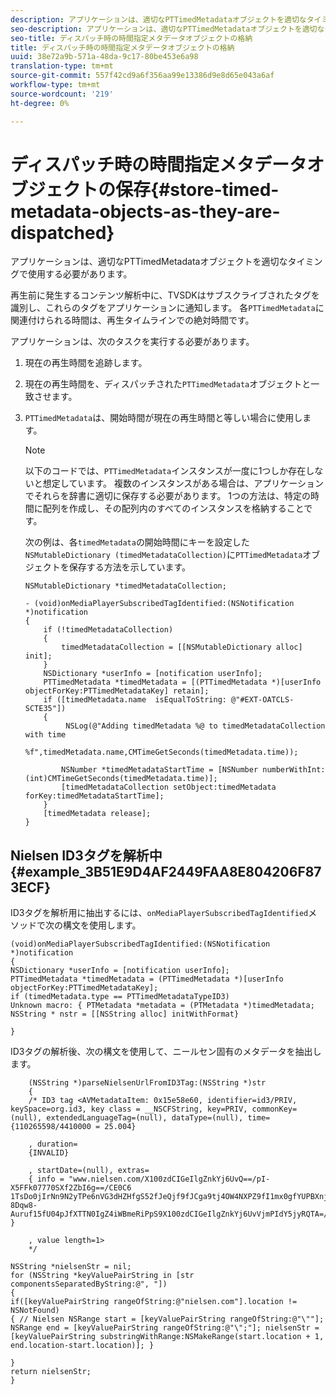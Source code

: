 ```yaml
---
description: アプリケーションは、適切なPTTimedMetadataオブジェクトを適切なタイミングで使用する必要があります。
seo-description: アプリケーションは、適切なPTTimedMetadataオブジェクトを適切なタイミングで使用する必要があります。
seo-title: ディスパッチ時の時間指定メタデータオブジェクトの格納
title: ディスパッチ時の時間指定メタデータオブジェクトの格納
uuid: 38e72a9b-571a-48da-9c17-80be453e6a98
translation-type: tm+mt
source-git-commit: 557f42cd9a6f356aa99e13386d9e8d65e043a6af
workflow-type: tm+mt
source-wordcount: '219'
ht-degree: 0%

---
```



# ディスパッチ時の時間指定メタデータオブジェクトの保存{#store-timed-metadata-objects-as-they-are-dispatched}

アプリケーションは、適切なPTTimedMetadataオブジェクトを適切なタイミングで使用する必要があります。

再生前に発生するコンテンツ解析中に、TVSDKはサブスクライブされたタグを識別し、これらのタグをアプリケーションに通知します。 各`PTTimedMetadata`に関連付けられる時間は、再生タイムラインでの絶対時間です。

アプリケーションは、次のタスクを実行する必要があります。

1. 現在の再生時間を追跡します。
1. 現在の再生時間を、ディスパッチされた`PTTimedMetadata`オブジェクトと一致させます。

1. `PTTimedMetadata`は、開始時間が現在の再生時間と等しい場合に使用します。

   >[!NOTE]
   >
   >以下のコードでは、`PTTimedMetadata`インスタンスが一度に1つしか存在しないと想定しています。 複数のインスタンスがある場合は、アプリケーションでそれらを辞書に適切に保存する必要があります。 1つの方法は、特定の時間に配列を作成し、その配列内のすべてのインスタンスを格納することです。

   次の例は、各`timedMetadata`の開始時間にキーを設定した`NSMutableDictionary (timedMetadataCollection)`に`PTTimedMetadata`オブジェクトを保存する方法を示しています。

   ```
   NSMutableDictionary *timedMetadataCollection; 
   
   - (void)onMediaPlayerSubscribedTagIdentified:(NSNotification *)notification 
   { 
       if (!timedMetadataCollection) 
       { 
           timedMetadataCollection = [[NSMutableDictionary alloc] init]; 
       } 
       NSDictionary *userInfo = [notification userInfo]; 
       PTTimedMetadata *timedMetadata = [(PTTimedMetadata *)[userInfo objectForKey:PTTimedMetadataKey] retain]; 
       if ([timedMetadata.name  isEqualToString: @"#EXT-OATCLS-SCTE35"]) 
       { 
            NSLog(@"Adding timedMetadata %@ to timedMetadataCollection with time                      
                    %f",timedMetadata.name,CMTimeGetSeconds(timedMetadata.time)); 
   
           NSNumber *timedMetadataStartTime = [NSNumber numberWithInt:(int)CMTimeGetSeconds(timedMetadata.time)]; 
           [timedMetadataCollection setObject:timedMetadata forKey:timedMetadataStartTime]; 
       } 
       [timedMetadata release]; 
   }
   ```

## Nielsen ID3タグを解析中{#example_3B51E9D4AF2449FAA8E804206F873ECF}

ID3タグを解析用に抽出するには、`onMediaPlayerSubscribedTagIdentified`メソッドで次の構文を使用します。

```
(void)onMediaPlayerSubscribedTagIdentified:(NSNotification *)notification 
{ 
NSDictionary *userInfo = [notification userInfo]; 
PTTimedMetadata *timedMetadata = (PTTimedMetadata *)[userInfo objectForKey:PTTimedMetadataKey]; 
if (timedMetadata.type == PTTimedMetadataTypeID3) 
Unknown macro: { PTMetadata *metadata = (PTMetadata *)timedMetadata; NSString * nstr = [[NSString alloc] initWithFormat} 
 
}
```

ID3タグの解析後、次の構文を使用して、ニールセン固有のメタデータを抽出します。

```
    (NSString *)parseNielsenUrlFromID3Tag:(NSString *)str 
    { 
    /* ID3 tag <AVMetadataItem: 0x15e58e60, identifier=id3/PRIV, keySpace=org.id3, key class = __NSCFString, key=PRIV, commonKey=(null), extendedLanguageTag=(null), dataType=(null), time= {110265598/4410000 = 25.004} 
 
    , duration= 
    {INVALID} 
 
    , startDate=(null), extras= 
    { info = "www.nielsen.com/X100zdCIGeIlgZnkYj6UvQ==/pI-X5FFk07770SXf2ZbI6g==/CE0C6​1TsDo0jIrNn9N2yTPe6nVG3dHZHfgS52fJeQjf9fJCga9tj4OW4NXPZ9fI1mx0gfYUPBXnjqolHemZPtn_FCoNg​8Dqw8-Auruf15fU04pJfXTTN0IgZ4iWBmeRiPpS9X100zdCIGeIlgZnkYj6UvVjmPIdY5jyRQTA=/00000/21778/00"; } 
 
    , value length=1> 
    */ 
 
NSString *nielsenStr = nil; 
for (NSString *keyValuePairString in [str componentsSeparatedByString:@", "]) 
{ 
if([keyValuePairString rangeOfString:@"nielsen.com"].location != NSNotFound) 
{ // Nielsen NSRange start = [keyValuePairString rangeOfString:@"\""]; NSRange end = [keyValuePairString rangeOfString:@"\";"]; nielsenStr = [keyValuePairString substringWithRange:NSMakeRange(start.location + 1, end.location-start.location)]; } 
 
} 
return nielsenStr; 
}
```
